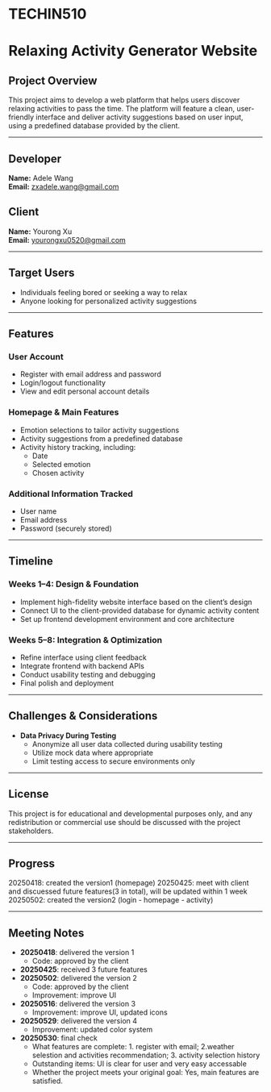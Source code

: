 # TECHIN510
# Relaxing Activity Generator Website

## Project Overview
This project aims to develop a web platform that helps users discover relaxing activities to pass the time. The platform will feature a clean, user-friendly interface and deliver activity suggestions based on user input, using a predefined database provided by the client.

---

## Developer
**Name:** Adele Wang  
**Email:** zxadele.wang@gmail.com

## Client
**Name:** Yourong Xu  
**Email:** yourongxu0520@gmail.com

---

## Target Users
- Individuals feeling bored or seeking a way to relax
- Anyone looking for personalized activity suggestions

---

## Features

### User Account
- Register with email address and password
- Login/logout functionality
- View and edit personal account details

### Homepage & Main Features
- Emotion selections to tailor activity suggestions
- Activity suggestions from a predefined database
- Activity history tracking, including:
  - Date
  - Selected emotion
  - Chosen activity

### Additional Information Tracked
- User name
- Email address
- Password (securely stored)

---

## Timeline

### Weeks 1–4: Design & Foundation
- Implement high-fidelity website interface based on the client’s design
- Connect UI to the client-provided database for dynamic activity content
- Set up frontend development environment and core architecture

### Weeks 5–8: Integration & Optimization
- Refine interface using client feedback
- Integrate frontend with backend APIs
- Conduct usability testing and debugging
- Final polish and deployment

---

## Challenges & Considerations

- **Data Privacy During Testing**
  - Anonymize all user data collected during usability testing
  - Utilize mock data where appropriate
  - Limit testing access to secure environments only

---

## License
This project is for educational and developmental purposes only, and any redistribution or commercial use should be discussed with the project stakeholders.

---

## Progress
20250418: created the version1 (homepage)
20250425: meet with client and discuessed future features(3 in total), will be updated within 1 week
20250502: created the version2 (login - homepage - activity)

---

## Meeting Notes
- **20250418**: delivered the version 1
  - Code: approved by the client 
- **20250425**: received 3 future features
- **20250502**: delivered the version 2  
  -  Code: approved by the client  
  -  Improvement: improve UI
- **20250516**: delivered the version 3   
  -  Improvement: improve UI, updated icons
- **20250529**: delivered the version 4   
  -  Improvement: updated color system
- **20250530**: final check   
  -  What features are complete: 1. register with email; 2.weather selestion and activities recommendation; 3. activity selection history
  - Outstanding items: UI is clear for user and very easy accessable
  - Whether the project meets your original goal: Yes, main features are satisfied.
